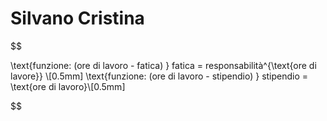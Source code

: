 # Silvano Cristina 

$$

\text{funzione: (ore di lavoro - fatica) } fatica = responsabilità^{\text{ore di lavore}} \\[0.5mm]
\text{funzione: (ore di lavoro - stipendio) } stipendio = \text{ore di lavoro}\\[0.5mm] 

$$